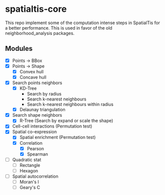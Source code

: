 # spatialtis-core

This repo implement some of the computation intense steps in SpatialTis
for a better performance. This is used in favor of the old
neighborhood_analysis packages.

## Modules
- [x] Points -> BBox
- [x] Points -> Shape
  - [x] Convex hull
  - [x] Concave hull
- [x] Search points neighbors
    - [x] KD-Tree
        - Search by radius
        - Search k-nearest neighbours
        - Search k-nearest neighbours within radius
    - [x] Delaunay triangulation
- [x] Search shape neighbors
    - [x] R-Tree (Search by expand or scale the shape)
- [x] Cell-cell interactions (Permutation test)
- [x] Spatial co-expression
    - [x] Spatial enrichment (Permutation test)
    - [x] Correlation
        - [x] Pearson
        - [x] Spearman
- [ ] Quadratic stat
    - [ ] Rectangle
    - [ ] Hexagon
- [ ] Spatial autocorrelation
    - [ ] Moran's I
    - [ ] Geary's C